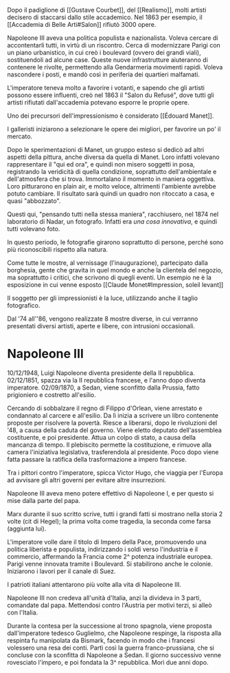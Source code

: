 Dopo il padiglione di [[Gustave Courbet]], del [[Realismo]], molti artisti decisero di staccarsi dallo stile accademico. Nel 1863 per esempio, il [[Accademia di Belle Arti#Salon]] rifiutò 3000 opere.

Napoleone III aveva una politica populista e nazionalista. Voleva cercare di accontentarli tutti, in virtù di un riscontro. Cerca di modernizzare Parigi con un piano urbanistico, in cui creò i boulevard (ovvero dei grandi viali), sostituendoli ad alcune case. Queste nuove infrastrutture aiuteranno di contenere le rivolte, permettendo alla Gendarmeria movimenti rapidi. Voleva nascondere i posti, e mandò così in periferia dei quartieri malfamati.

L'imperatore teneva molto a favorire i votanti, e sapendo che gli artisti possono essere influenti, creò nel 1863 il "Salon du Refusé", dove tutti gli artisti rifiutati dall'accademia potevano esporre le proprie opere.

Uno dei precursori dell'impressionismo è considerato [[Édouard Manet]].

I galleristi iniziarono a selezionare le opere dei migliori, per favorire un po' il mercato.

Dopo le sperimentazioni di Manet, un gruppo esteso si dedicò ad altri aspetti della pittura, anche diversa da quella di Manet.
Loro infatti volevano rappresentare il "qui ed ora", e quindi non misero soggetti in posa, registrando la veridicità di quella condizione, soprattutto dell'ambientale e dell'atmosfera che si trova. Immortalano il momento in maniera oggettiva.
Loro pitturarono en plain air, e molto veloce, altrimenti l'ambiente avrebbe potuto cambiare. Il risultato sarà quindi un quadro non ritoccato a casa, e quasi "abbozzato".

Questi qui, "pensando tutti nella stessa maniera", racchiusero, nel 1874 nel laboratorio di Nadar, un fotografo. Infatti era *una cosa innovativa*, e quindi tutti volevano foto.

In questo periodo, le fotografie girarono soprattutto di persone, perché sono più riconoscibili rispetto alla natura.

Come tutte le mostre, al vernissage (l'inaugurazione), partecipato dalla borghesia, gente che gravita in quel mondo e anche la clientela del negozio, ma soprattutto i critici, che scrivono di quegli eventi.
Un esempio ne è la esposizione in cui venne esposto [[Claude Monet#Impression, soleil levant]]

Il soggetto per gli impressionisti è la luce, utilizzando anche il taglio fotografico.

Dal '74 all''86, vengono realizzate 8 mostre diverse, in cui verranno presentati diversi artisti, aperte e libere, con intrusioni occasionali.
# Napoleone III
10/12/1948, Luigi Napoleone diventa presidente della II repubblica.
02/12/1851, spazza via la II repubblica francese, e l'anno dopo diventa imperatore.
02/09/1870, a Sedan, viene sconfitto dalla Prussia, fatto prigioniero e costretto all'esilio.

Cercando di sobbalzare il regno di Filippo d'Orlean, viene arrestato e condannato al carcere e all'esilio. Da lì inizia a scrivere un libro contenente proposte per risolvere la povertà.
Riesce a liberarsi, dopo le rivoluzioni del '48, a causa della caduta del governo.
Viene eletto deputato dell'assemblea costituente, e poi presidente.
Attua un colpo di stato, a causa della mancanza di tempo. Il plebiscito permette la costituzione, e rimuove alla camera l'iniziativa legislativa, trasferendola al presidente. Poco dopo viene fatta passare la ratifica della trasformazione a impero francese.

Tra i pittori contro l'imperatore, spicca Victor Hugo, che viaggia per l'Europa ad avvisare gli altri governi per evitare altre insurrezioni.

Napoleone III aveva meno potere effettivo di Napoleone I, e per questo si mise dalla parte del papa.

Marx durante il suo scritto scrive, tutti i grandi fatti si mostrano nella storia 2 volte (cit di Hegel); la prima volta come tragedia, la seconda come farsa (aggiunta lui).

L'imperatore volle dare il titolo di Impero della Pace, promuovendo una politica liberista e populista, indirizzando i soldi verso l'industria e il commercio, affermando la Francia come 2^ potenza industriale europea. Parigi venne innovata tramite i Boulevard.
Si stabilirono anche le colonie.
Iniziarono i lavori per il canale di Suez.

I patrioti italiani attentarono più volte alla vita di Napoleone III.

Napoleone III non credeva all'unità d'Italia, anzi la divideva in 3 parti, comandate dal papa. Mettendosi contro l'Austria per motivi terzi, si alleò con l'Italia.

Durante la contesa per la successione al trono spagnola, viene proposta dall'imperatore tedesco Guglielmo, che Napoleone respinge, la risposta alla respinta fu manipolata da Bismark, facendo in modo che i francesi volessero una resa dei conti.
Partì così la guerra franco-prussiana, che si concluse con la sconfitta di Napoleone a Sedan. Il giorno successivo venne rovesciato l'impero, e poi fondata la 3^ repubblica. Morì due anni dopo.